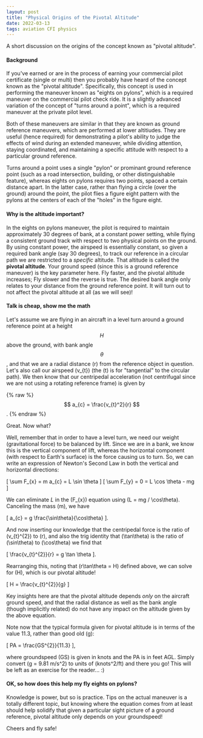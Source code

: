 ```yaml
---
layout: post
title: "Physical Origins of the Pivotal Altitude"
date: 2022-03-13
tags: aviation CFI physics
---
```


A short discussion on the origins of the concept known as "pivotal altitude".

#### Background

If you've earned or are in the process of earning your commercial pilot certificate (single or multi) then you probably have heard of the concept known as the "pivotal altitude". Specifically, this concept is used in performing the maneuver known as "eights on pylons", which is a required maneuver on the commercial pilot check ride. It is a slightly advanced variation of the concept of "turns around a point", which is a required maneuver at the private pilot level. 

Both of these maneuvers are similar in that they are known as ground reference maneuvers, which are performed at lower altitiudes. They are useful (hence required) for demonstrating a pilot's ability to judge the effects of wind during an extended maneuver, while dividing attention, staying coordinated, and maintaining a specific attitude with respect to a particular ground reference. 

Turns around a point uses a single "pylon" or prominant ground reference point (such as a road intersection, building, or other distinguishable feature), whereas eights on pylons requires two points, spaced a certain distance apart. In the latter case, rather than flying a circle (over the ground) around the point, the pilot flies a figure eight pattern with the pylons at the centers of each of the "holes" in the figure eight. 

#### Why is the altitude important? 

In the eights on pylons maneuver, the pilot is required to maintain approximately 30 degrees of bank, at a constant power setting, while flying a consistent ground track with respect to two physical points on the ground. By using constant power, the airspeed is essentially constant, so given a required bank angle (say 30 degrees), to track our reference in a circular path we are restricted to a *specific* altitude. That altitude is called the **pivotal altitude**. Your ground speed (since this is a ground reference maneuver) is the key parameter here. Fly faster, and the pivotal altitude increases; Fly slower and the reverse is true. The desired bank angle only relates to your distance from the ground reference point. It will turn out to not affect the pivotal altitude at all (as we will see)!

#### Talk is cheap, show me the math

Let's assume we are flying in an aircraft in a level turn around a ground reference point at a height $$H$$ above the ground, with bank angle $$\theta$$, and that we are a radial distance \(r\) from the reference object in question. Let's also call our airspeed \(v_{t}\) (the \(t\) is for "tangential" to the circular path). We then know that our centripedal acceleration (not centrifugal since we are not using a rotating reference frame) is given by

 {% raw %}
  $$ a_{c} = \frac{v_{t}^2}{r} $$.
 {% endraw %}

Great. Now what? 

Well, remember that in order to have a level turn, we need our weight (gravitational force) to be balanced by lift. Since we are in a bank, we know this is the vertical component of lift, whereas the horizontal component (with respect to Earth's surface) is the force causing us to turn. So, we can write an expression of Newton's Second Law in both the vertical and horizontal directions:

\[ \sum F_{x} = m a_{c} = L \sin \theta \]
\[ \sum F_{y} = 0 = L \cos \theta - mg \]

We can eliminate $L$ in the \(F_{x}\) equation using \(L = mg / \cos\theta\). Canceling the mass \(m\), we have

\[ a_{c} = g \frac{\sin\theta}{\cos\theta} \].

And now inserting our knowledge that the centripedal force is the ratio of \(v_{t}^{2}\) to \(r\), and also the trig identity that \(\tan\theta\) is the ratio of \(\sin\theta\) to \(\cos\theta\) we find that

\[ \frac{v_{t}^{2}}{r} = g \tan \theta \].

Rearranging this, noting that \(r\tan\theta = H\) defined above, we can solve for \(H\), which is our pivotal altitude!

\[ H = \frac{v_{t}^{2}}{g} \]

Key insights here are that the pivotal altitude depends *only* on the aircraft ground speed, and that the radial distance as well as the bank angle (though implicitly related) do not have any impact on the altitude given by the above equation. 

Note now that the typical formula given for pivotal altitude is in terms of the value 11.3, rather than good old \(g\):

\[ PA = \frac{GS^{2}}{11.3} \], 

where groundspeed (GS) is given in knots and the PA is in feet AGL. Simply convert \(g = 9.81 m/s^2\) to units of \(knots^2/ft\) and there you go! This will be left as an exercise for the reader... :)

#### OK, so how does this help my fly eights on pylons?

Knowledge is power, but so is practice. Tips on the actual maneuver is a totally different topic, but knowing where the equation comes from at least should help solidify that given a particular sight picture of a ground reference, pivotal altitude only depends on your groundspeed!

Cheers and fly safe!
